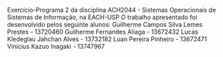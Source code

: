 Exercício-Programa 2 da disciplina ACH2044 - Sistemas Operacionais de Sistemas de Informação, na EACH-USP
O trabalho apresentado foi desenvolvido pelos seguinte alunos:
Guilherme Campos Silva Lemes Prestes - 13720460
Guilherme Fernandes Aliaga - 13672432
Lucas Kledeglau Jahchan Alves - 13732182
Luan Pereira Pinheiro - 13672471
Vinicius Kazuo Inagaki - 13747967
